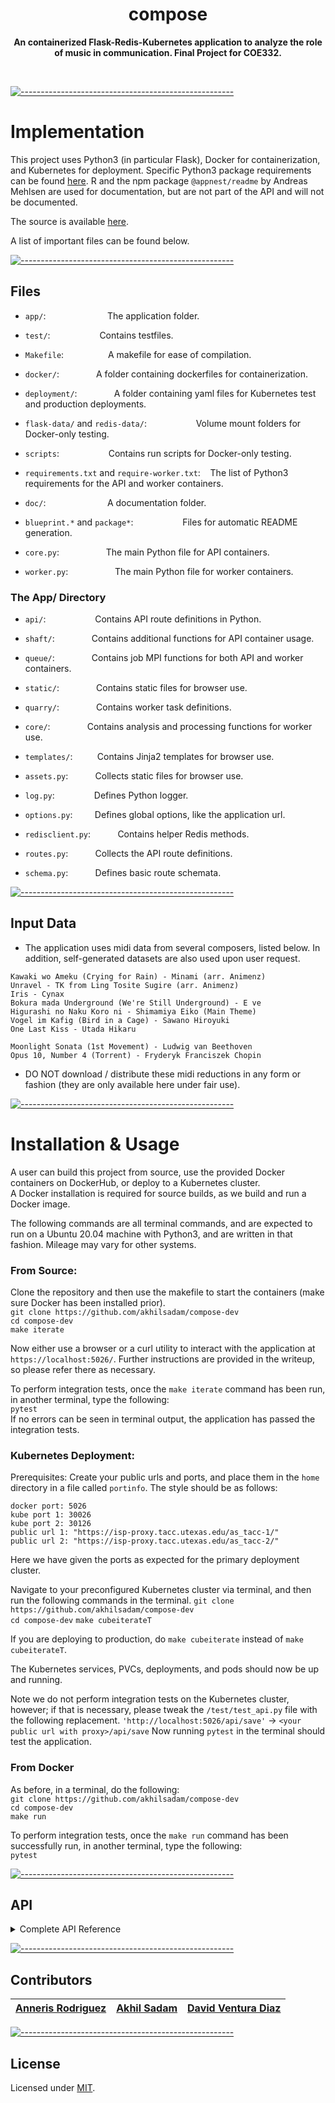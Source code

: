 <!-- ⚠️ This README has been generated from the file(s) "blueprint.md" ⚠️--><h1 align="center">compose</h1>
<p align="center">
  <b>An containerized Flask-Redis-Kubernetes application to analyze the role of music in communication. Final Project for COE332.</b></br>
  <sub><sub>
</p>

<br />



[![-----------------------------------------------------](https://raw.githubusercontent.com/andreasbm/readme/master/assets/lines/cloudy.png)](#implementation)

#  Implementation

This project uses Python3 (in particular Flask), Docker for containerization, and Kubernetes for deployment. Specific Python3 package requirements can be found <a href="https://github.com/akhilsadam/compose-dev/blob/main/requirements.txt">here</a>. R and the npm package `@appnest/readme` by Andreas Mehlsen are used for documentation, but are not part of the API and will not be documented.

The source is available <a href="https://github.com/akhilsadam/compose-dev">here</a>.

A list of important files can be found below.


[![-----------------------------------------------------](https://raw.githubusercontent.com/andreasbm/readme/master/assets/lines/cloudy.png)](#files)

##  Files

 - `app/`:&nbsp;&nbsp;&nbsp;&nbsp;&nbsp;&nbsp;&nbsp;&nbsp;&nbsp;&nbsp;&nbsp;&nbsp;&nbsp;&nbsp;&nbsp;&nbsp;&nbsp;&nbsp;&nbsp;&nbsp;&nbsp;&nbsp;&nbsp;&nbsp;&nbsp;The application folder.
 - `test/`:&nbsp;&nbsp;&nbsp;&nbsp;&nbsp;&nbsp;&nbsp;&nbsp;&nbsp;&nbsp;&nbsp;&nbsp;&nbsp;&nbsp;&nbsp;&nbsp;&nbsp;&nbsp;&nbsp;&nbsp;Contains testfiles.
 
 - `Makefile`:&nbsp;&nbsp;&nbsp;&nbsp;&nbsp;&nbsp;&nbsp;&nbsp;&nbsp;&nbsp;&nbsp;&nbsp;&nbsp;&nbsp;&nbsp;&nbsp;&nbsp;&nbsp;A makefile for ease of compilation.
 - `docker/`:&nbsp;&nbsp;&nbsp;&nbsp;&nbsp;&nbsp;&nbsp;&nbsp;&nbsp;&nbsp;&nbsp;&nbsp;&nbsp;&nbsp;&nbsp;A folder containing dockerfiles for containerization.
 - `deployment/`:&nbsp;&nbsp;&nbsp;&nbsp;&nbsp;&nbsp;&nbsp;&nbsp;&nbsp;&nbsp;&nbsp;&nbsp;&nbsp;&nbsp;&nbsp;A folder containing yaml files for Kubernetes test and production deployments.
 - `flask-data/` and `redis-data/`:&nbsp;&nbsp;&nbsp;&nbsp;&nbsp;&nbsp;&nbsp;&nbsp;&nbsp;&nbsp;&nbsp;&nbsp;&nbsp;&nbsp;&nbsp;&nbsp;&nbsp;&nbsp;&nbsp;&nbsp;Volume mount folders for Docker-only testing.
 - `scripts`:&nbsp;&nbsp;&nbsp;&nbsp;&nbsp;&nbsp;&nbsp;&nbsp;&nbsp;&nbsp;&nbsp;&nbsp;&nbsp;&nbsp;&nbsp;&nbsp;&nbsp;&nbsp;&nbsp;&nbsp;Contains run scripts for Docker-only testing.
 - `requirements.txt` and `require-worker.txt`:&nbsp;&nbsp;&nbsp;&nbsp;The list of Python3 requirements for the API and worker containers.

 - `doc/`:&nbsp;&nbsp;&nbsp;&nbsp;&nbsp;&nbsp;&nbsp;&nbsp;&nbsp;&nbsp;&nbsp;&nbsp;&nbsp;&nbsp;&nbsp;&nbsp;&nbsp;&nbsp;&nbsp;&nbsp;&nbsp;&nbsp;&nbsp;&nbsp;&nbsp;A documentation folder.
 - `blueprint.*` and `package*`:&nbsp;&nbsp;&nbsp;&nbsp;&nbsp;&nbsp;&nbsp;&nbsp;&nbsp;&nbsp;&nbsp;&nbsp;&nbsp;&nbsp;&nbsp;&nbsp;&nbsp;&nbsp;&nbsp;&nbsp;Files for automatic README generation.
 
 - `core.py`:&nbsp;&nbsp;&nbsp;&nbsp;&nbsp;&nbsp;&nbsp;&nbsp;&nbsp;&nbsp;&nbsp;&nbsp;&nbsp;&nbsp;&nbsp;&nbsp;&nbsp;&nbsp;&nbsp;The main Python file for API containers.
 - `worker.py`:&nbsp;&nbsp;&nbsp;&nbsp;&nbsp;&nbsp;&nbsp;&nbsp;&nbsp;&nbsp;&nbsp;&nbsp;&nbsp;&nbsp;&nbsp;&nbsp;&nbsp;&nbsp;&nbsp;The main Python file for worker containers.
### The App/ Directory

- `api/`:&nbsp;&nbsp;&nbsp;&nbsp;&nbsp;&nbsp;&nbsp;&nbsp;&nbsp;&nbsp;&nbsp;&nbsp;&nbsp;&nbsp;&nbsp;&nbsp;&nbsp;&nbsp;&nbsp;&nbsp;Contains API route definitions in Python.
- `shaft/`:&nbsp;&nbsp;&nbsp;&nbsp;&nbsp;&nbsp;&nbsp;&nbsp;&nbsp;&nbsp;&nbsp;&nbsp;&nbsp;&nbsp;&nbsp;Contains additional functions for API container usage.
- `queue/`:&nbsp;&nbsp;&nbsp;&nbsp;&nbsp;&nbsp;&nbsp;&nbsp;&nbsp;&nbsp;&nbsp;&nbsp;&nbsp;&nbsp;&nbsp;Contains job MPI functions for both API and worker containers.
- `static/`:&nbsp;&nbsp;&nbsp;&nbsp;&nbsp;&nbsp;&nbsp;&nbsp;&nbsp;&nbsp;&nbsp;&nbsp;&nbsp;&nbsp;&nbsp;Contains static files for browser use.
- `quarry/`:&nbsp;&nbsp;&nbsp;&nbsp;&nbsp;&nbsp;&nbsp;&nbsp;&nbsp;&nbsp;&nbsp;&nbsp;&nbsp;&nbsp;&nbsp;Contains worker task definitions.
- `core/`:&nbsp;&nbsp;&nbsp;&nbsp;&nbsp;&nbsp;&nbsp;&nbsp;&nbsp;&nbsp;&nbsp;&nbsp;&nbsp;&nbsp;&nbsp;Contains analysis and processing functions for worker use.
- `templates/`:&nbsp;&nbsp;&nbsp;&nbsp;&nbsp;&nbsp;&nbsp;&nbsp;&nbsp;&nbsp;Contains Jinja2 templates for browser use.

- `assets.py`:&nbsp;&nbsp;&nbsp;&nbsp;&nbsp;&nbsp;&nbsp;&nbsp;&nbsp;&nbsp;&nbsp;Collects static files for browser use.
- `log.py`:&nbsp;&nbsp;&nbsp;&nbsp;&nbsp;&nbsp;&nbsp;&nbsp;&nbsp;&nbsp;&nbsp;&nbsp;&nbsp;&nbsp;&nbsp;&nbsp;Defines Python logger.
- `options.py`:&nbsp;&nbsp;&nbsp;&nbsp;&nbsp;&nbsp;&nbsp;&nbsp;&nbsp;Defines global options, like the application url.
- `redisclient.py`:&nbsp;&nbsp;&nbsp;&nbsp;&nbsp;&nbsp;&nbsp;&nbsp;&nbsp;&nbsp;&nbsp;Contains helper Redis methods.
- `routes.py`:&nbsp;&nbsp;&nbsp;&nbsp;&nbsp;&nbsp;&nbsp;&nbsp;&nbsp;&nbsp;&nbsp;Collects the API route definitions.
- `schema.py`:&nbsp;&nbsp;&nbsp;&nbsp;&nbsp;&nbsp;&nbsp;&nbsp;&nbsp;&nbsp;&nbsp;Defines basic route schemata.





[![-----------------------------------------------------](https://raw.githubusercontent.com/andreasbm/readme/master/assets/lines/cloudy.png)](#input-data)

##  Input Data

- The application uses midi data from several composers, listed below. In addition, self-generated datasets are also used upon user request.  

```
Kawaki wo Ameku (Crying for Rain) - Minami (arr. Animenz)
Unravel - TK from Ling Tosite Sugire (arr. Animenz)
Iris - Cynax
Bokura mada Underground (We're Still Underground) - E ve
Higurashi no Naku Koro ni - Shimamiya Eiko (Main Theme)
Vogel im Kafig (Bird in a Cage) - Sawano Hiroyuki
One Last Kiss - Utada Hikaru
```
```
Moonlight Sonata (1st Movement) - Ludwig van Beethoven
Opus 10, Number 4 (Torrent) - Fryderyk Franciszek Chopin
```

- DO NOT download / distribute these midi reductions in any form or fashion (they are only available here under fair use).



[![-----------------------------------------------------](https://raw.githubusercontent.com/andreasbm/readme/master/assets/lines/cloudy.png)](#installation--usage)

#  Installation & Usage

A user can build this project from source, use the provided Docker containers on DockerHub, or deploy to a Kubernetes cluster.  
A Docker installation is required for source builds, as we build and run a Docker image.




The following commands are all terminal commands, and are expected to run on a Ubuntu 20.04 machine with Python3, and are written in that fashion. Mileage may vary for other systems. 

### From Source:

Clone the repository and then use the makefile to start the containers (make sure Docker has been installed prior).  
`git clone https://github.com/akhilsadam/compose-dev`  
`cd compose-dev`  
`make iterate`  

Now either use a browser or a curl utility to interact with the application at `https://localhost:5026/`. Further instructions are provided in the writeup, so please refer there as necessary.

To perform integration tests, once the `make iterate` command has been run, in another terminal, type the following:  
`pytest`  
If no errors can be seen in terminal output, the application has passed the integration tests.  

### Kubernetes Deployment:  

Prerequisites: Create your public urls and ports, and place them in the `home` directory in a file called `portinfo`. The style should be as follows:
```
docker port: 5026
kube port 1: 30026
kube port 2: 30126
public url 1: "https://isp-proxy.tacc.utexas.edu/as_tacc-1/"
public url 2: "https://isp-proxy.tacc.utexas.edu/as_tacc-2/"
```
Here we have given the ports as expected for the primary deployment cluster.

Navigate to your preconfigured Kubernetes cluster via terminal, and then run the following commands in the terminal.
`git clone https://github.com/akhilsadam/compose-dev`  
`cd compose-dev` 
`make cubeiterateT`

If you are deploying to production, do `make cubeiterate` instead of `make cubeiterateT`.

The Kubernetes services, PVCs, deployments, and pods should now be up and running.

Note we do not perform integration tests on the Kubernetes cluster, however; if that is necessary, please tweak the `/test/test_api.py` file with the following replacement.
`'http://localhost:5026/api/save'` -> `<your public url with proxy>/api/save`
Now running `pytest` in the terminal should test the application.

### From Docker

As before, in a terminal, do the following:  
`git clone https://github.com/akhilsadam/compose-dev`  
`cd compose-dev`  
`make run`   

To perform integration tests, once the `make run` command has been successfully run, in another terminal, type the following:  
`pytest`  




[![-----------------------------------------------------](https://raw.githubusercontent.com/andreasbm/readme/master/assets/lines/cloudy.png)](#api--)

##  API  

<details>
<summary> Complete API Reference </summary>


[![-----------------------------------------------------](https://raw.githubusercontent.com/andreasbm/readme/master/assets/lines/cloudy.png)](#rest-api)

##  REST API:
### ENDPOINT: `/`
 - Description: Get homepage HTML
 - Parameters: 
   -  N/A
 - Responses: 
   -  A `200` response will : Return homepage HTML

 - Example: `curl -X GET http://0.0.0.0:5026/ -H "accept: application/json"`


### ENDPOINT: `/api/doc`
 - Description: Get API HTML
 - Parameters: 
   -  N/A
 - Responses: 
   -  A `200` response will : Return API HTML

 - Example: `curl -X GET http://0.0.0.0:5026/api/doc -H "accept: application/json"`


### ENDPOINT: `/api/save`
 - Description: Get API as rendered string
 - Parameters: 
   -  N/A
 - Responses: 
   -  A `200` response will : Return rendered API as string

 - Example: `curl -X GET http://0.0.0.0:5026/api/save -H "accept: application/json"`


### ENDPOINT: `/country`
 - Description: Get all possible countries.
 - Parameters: 
   -  N/A
 - Responses: 
   -  A `200` response will : Return a list of countries.

 - Example: `curl -X GET http://0.0.0.0:5026/country -H "accept: application/json"` yields: 
```  
 [  
     "United_States"  
 ]
```

### ENDPOINT: `/country/{country}`
 - Description: Get data for a single country.
 - Parameters: 
   -  `country`	:	Value (name) of country to be queried.	An example would be : `United_States`
 - Responses: 
   -  A `200` response will : Return all matching (queried country) sightings as json.

 - Example: `curl -X GET http://0.0.0.0:5026/country/United_States -H "accept: application/json"` yields: 
```  
 [  
     {  
         "city": "Olathe",  
         "country": "United_States",  
         "duration_minutes": "6",  
         "enters": "10 above SSW",  
         "exits": "10 above ENE",  
         "max_elevation": "28",  
         "region": "Kansas",  
         "sighting_date": "Thu Feb 17/06:13 AM",  
         "spacecraft": "ISS",  
         "utc_date": "Feb 17, 2022",  
         "utc_offset": "-6.0",  
         "utc_time": "12:13"  
     },  
 ....  
     {  
         "city": "Nantucket",  
         "country": "United_States",  
         "duration_minutes": "3",  
         "enters": "19 above NNW",  
         "exits": "10 above NNE",  
         "max_elevation": "19",  
         "region": "Massachusetts",  
         "sighting_date": "Sat Feb 26/04:56 AM",  
         "spacecraft": "ISS",  
         "utc_date": "Feb 26, 2022",  
         "utc_offset": "-5.0",  
         "utc_time": "09:56"  
     }  
 ]
```

### ENDPOINT: `/country/{country}/region`
 - Description: Get data for all regions of a certain country.
 - Parameters: 
   -  `country`	:	Value (name) of country to be queried.	An example would be : `United_States`
 - Responses: 
   -  A `200` response will : Return all matching regions for the queried country as json.

 - Example: `curl -X GET http://0.0.0.0:5026/country/United_States/region -H "accept: application/json"` yields: 
```  
 [  
     "Kansas",  
     "Kentucky",  
     "Louisiana",  
     "Maine",  
     "Mariana_Islands",  
     "Maryland",  
     "Massachusetts"  
 ]
```

### ENDPOINT: `/country/{country}/region/{region}`
 - Description: Get all data for a specific region of a certain country.
 - Parameters: 
   -  `country`	:	Value (name) of country to be queried.	An example would be : `United_States`
   -  `region`	:	Value (name) of region to be queried.	An example would be : `Kansas`
 - Responses: 
   -  A `200` response will : Return all matching results for the queried region as json.

 - Example: `curl -X GET http://0.0.0.0:5026/country/United_States/region/Kansas -H "accept: application/json"` yields: 
```  
 [  
     {  
         "city": "Olathe",  
         "country": "United_States",  
         "duration_minutes": "6",  
         "enters": "10 above SSW",  
         "exits": "10 above ENE",  
         "max_elevation": "28",  
         "region": "Kansas",  
         "sighting_date": "Thu Feb 17/06:13 AM",  
         "spacecraft": "ISS",  
         "utc_date": "Feb 17, 2022",  
         "utc_offset": "-6.0",  
         "utc_time": "12:13"  
     },  
 ....  
     {  
         "city": "Yates_Center",  
         "country": "United_States",  
         "duration_minutes": "1",  
         "enters": "12 above N",  
         "exits": "10 above N",  
         "max_elevation": "12",  
         "region": "Kansas",  
         "sighting_date": "Sat Feb 26/05:29 AM",  
         "spacecraft": "ISS",  
         "utc_date": "Feb 26, 2022",  
         "utc_offset": "-6.0",  
         "utc_time": "11:29"  
     }  
 ]
```

### ENDPOINT: `/country/{country}/region/{region}/city`
 - Description: Get all cities for a specific region of a certain country.
 - Parameters: 
   -  `country`	:	Value (name) of country to be queried.	An example would be : `United_States`
   -  `region`	:	Value (name) of region to be queried.	An example would be : `Kansas`
 - Responses: 
   -  A `200` response will : Return all matching cities for the queried region and country as json.

 - Example: `curl -X GET http://0.0.0.0:5026/country/United_States/region/Kansas/city -H "accept: application/json"` yields: 
```  
 [  
     "Olathe",  
     "Osborne",  
     "Oskaloosa",  
     "Oswego",  
     "Ottawa",  
     "Paola",  
     "Phillipsburg",  
     "Pittsburg",  
     "Pratt",  
     "Russell",  
     "Saint_Francis",  
     "Saint_John",  
     "Salina",  
     "Scott_City",  
 ....  
     "Sublette",  
     "Syracuse",  
     "Tallgrass_Prairie_National_Preserve",  
     "Topeka",  
     "Tribune",  
     "Troy",  
     "Ulysses",  
     "WaKeeny",  
     "Washington",  
     "Wellington",  
     "Westmoreland",  
     "Wichita",  
     "Winfield",  
     "Yates_Center"  
 ]
```

### ENDPOINT: `/country/{country}/region/{region}/city/{city}`
 - Description: Get all information for a specific city of a region of a certain country.
 - Parameters: 
   -  `country`	:	Value (name) of country to be queried.	An example would be : `United_States`
   -  `region`	:	Value (name) of region to be queried.	An example would be : `Kansas`
   -  `city`	:	Value (name) of city to be queried.	An example would be : `Wichita`
 - Responses: 
   -  A `200` response will : Return all information for the queried city as json.

 - Example: `curl -X GET http://0.0.0.0:5026/country/United_States/region/Kansas/city/Wichita -H "accept: application/json"` yields: 
```  
 [  
     {  
         "city": "Wichita",  
         "country": "United_States",  
         "duration_minutes": "6",  
         "enters": "10 above S",  
         "exits": "10 above ENE",  
         "max_elevation": "25",  
         "region": "Kansas",  
         "sighting_date": "Thu Feb 17/06:12 AM",  
         "spacecraft": "ISS",  
         "utc_date": "Feb 17, 2022",  
         "utc_offset": "-6.0",  
         "utc_time": "12:12"  
     },  
 ....  
     {  
         "city": "Wichita",  
         "country": "United_States",  
         "duration_minutes": "1",  
         "enters": "12 above N",  
         "exits": "10 above N",  
         "max_elevation": "12",  
         "region": "Kansas",  
         "sighting_date": "Sat Feb 26/05:29 AM",  
         "spacecraft": "ISS",  
         "utc_date": "Feb 26, 2022",  
         "utc_offset": "-6.0",  
         "utc_time": "11:29"  
     }  
 ]
```

### ENDPOINT: `/data`
 - Description: Updates the list of data dictionaries.
 - Parameters: 
   -  N/A
 - Responses: 
   -  A `201` response will : Updated data dictionary list.

 - Example: `curl -X POST http://0.0.0.0:5026/data -H "accept: application/json"` yields: 
```  
 "Data updated."
```

### ENDPOINT: `/epoch`
 - Description: Get all possible epochs.
 - Parameters: 
   -  N/A
 - Responses: 
   -  A `200` response will : Return a list of epochs.

 - Example: `curl -X GET http://0.0.0.0:5026/epoch -H "accept: application/json"` yields: 
```  
 [  
     "2022-042T12:00:00.000Z",  
     "2022-042T12:04:00.000Z",  
     "2022-042T12:08:00.000Z",  
     "2022-042T12:12:00.000Z",  
     "2022-042T12:16:00.000Z",  
     "2022-042T12:20:00.000Z",  
     "2022-042T12:24:00.000Z",  
     "2022-042T12:28:00.000Z",  
     "2022-042T12:32:00.000Z",  
     "2022-042T12:36:00.000Z",  
     "2022-042T12:40:00.000Z",  
     "2022-042T12:44:00.000Z",  
     "2022-042T12:48:00.000Z",  
     "2022-042T12:52:00.000Z",  
 ....  
     "2022-057T11:08:56.869Z",  
     "2022-057T11:12:56.869Z",  
     "2022-057T11:16:56.869Z",  
     "2022-057T11:20:56.869Z",  
     "2022-057T11:24:56.869Z",  
     "2022-057T11:28:56.869Z",  
     "2022-057T11:32:56.869Z",  
     "2022-057T11:36:56.869Z",  
     "2022-057T11:40:56.869Z",  
     "2022-057T11:44:56.869Z",  
     "2022-057T11:48:56.869Z",  
     "2022-057T11:52:56.869Z",  
     "2022-057T11:56:56.869Z",  
     "2022-057T12:00:00.000Z"  
 ]
```

### ENDPOINT: `/epoch/{name}`
 - Description: Get data for a single epoch.
 - Parameters: 
   -  `name`	:	Value of epoch to be queried.	An example would be : `2022-042T12:04:00.000Z`
 - Responses: 
   -  A `200` response will : Return epoch information for first matching epoch as json.

 - Example: `curl -X GET http://0.0.0.0:5026/epoch/2022-042T12:04:00.000Z -H "accept: application/json"` yields: 
```  
 {  
     "EPOCH": "2022-042T12:04:00.000Z",  
     "X": {  
         "#text": "-4483.2181885642003",  
         "@units": "km"  
     },  
     "X_DOT": {  
         "#text": "2.63479158884966",  
         "@units": "km/s"  
     },  
     "Y": {  
         "#text": "-4839.4374260438099",  
         "@units": "km"  
     },  
     "Y_DOT": {  
         "#text": "-4.3774148889971602",  
         "@units": "km/s"  
     },  
     "Z": {  
         "#text": "-1653.1850590663901",  
         "@units": "km"  
     },  
     "Z_DOT": {  
         "#text": "5.7014974180323597",  
         "@units": "km/s"  
     }  
 }
```

### ENDPOINT: `/pdf`
 - Description: Get writeup HTML
 - Parameters: 
   -  N/A
 - Responses: 
   -  A `200` response will : Return writeup HTML

 - Example: `curl -X GET http://0.0.0.0:5026/pdf -H "accept: application/json"`


</details>

<!-- 
[![-----------------------------------------------------](https://raw.githubusercontent.com/andreasbm/readme/master/assets/lines/cloudy.png)](#table-of-contents)

##  Table of Contents

* [ Implementation](#-implementation)
	* [ Files](#-files)
		* [The App/ Directory](#the-app-directory)
	* [ Input Data](#-input-data)
* [ Installation & Usage](#-installation--usage)
		* [From Source:](#from-source)
		* [Kubernetes Deployment:  ](#kubernetes-deployment--)
		* [From Docker](#from-docker)
	* [ API  ](#-api--)
	* [ REST API:](#-rest-api)
		* [ENDPOINT: `/`](#endpoint-)
		* [ENDPOINT: `/api/doc`](#endpoint-apidoc)
		* [ENDPOINT: `/api/save`](#endpoint-apisave)
		* [ENDPOINT: `/country`](#endpoint-country)
		* [ENDPOINT: `/country/{country}`](#endpoint-countrycountry)
		* [ENDPOINT: `/country/{country}/region`](#endpoint-countrycountryregion)
		* [ENDPOINT: `/country/{country}/region/{region}`](#endpoint-countrycountryregionregion)
		* [ENDPOINT: `/country/{country}/region/{region}/city`](#endpoint-countrycountryregionregioncity)
		* [ENDPOINT: `/country/{country}/region/{region}/city/{city}`](#endpoint-countrycountryregionregioncitycity)
		* [ENDPOINT: `/data`](#endpoint-data)
		* [ENDPOINT: `/epoch`](#endpoint-epoch)
		* [ENDPOINT: `/epoch/{name}`](#endpoint-epochname)
		* [ENDPOINT: `/pdf`](#endpoint-pdf)
	* [ Contributors](#-contributors)
	* [ License](#-license) -->

[![-----------------------------------------------------](https://raw.githubusercontent.com/andreasbm/readme/master/assets/lines/cloudy.png)](#contributors)

##  Contributors
	

| [Anneris Rodriguez](undefined) | [Akhil Sadam](https://github.com/akhilsadam) | [David Ventura Diaz](undefined) |
|:--------------------------------:|:----------------------------------------------:|:---------------------------------:|



[![-----------------------------------------------------](https://raw.githubusercontent.com/andreasbm/readme/master/assets/lines/cloudy.png)](#license)

##  License
	
Licensed under [MIT](https://opensource.org/licenses/MIT).